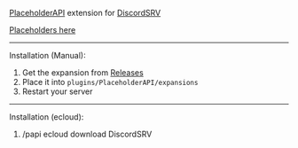 [PlaceholderAPI](https://www.spigotmc.org/resources/placeholderapi.6245/) extension for [DiscordSRV](https://www.spigotmc.org/resources/discordsrv.18494/)

[Placeholders here](https://www.spigotmc.org/wiki/placeholderapi-plugin-placeholders-page-2/#discordsrv)

---
Installation (Manual):  
1. Get the expansion from [Releases](https://github.com/DiscordSRV/DiscordSRV-PlaceholderAPI-Expansion/releases)  
2. Place it into `plugins/PlaceholderAPI/expansions`  
3. Restart your server
---
Installation (ecloud):  
1. /papi ecloud download DiscordSRV
